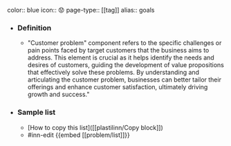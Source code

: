 color:: blue
icon:: 😟
page-type:: [[tag]]
alias:: goals

- ### Definition 
  - "Customer problem" component refers to the specific challenges or pain points faced by target customers that the business aims to address. This element is crucial as it helps identify the needs and desires of customers, guiding the development of value propositions that effectively solve these problems. By understanding and articulating the customer problem, businesses can better tailor their offerings and enhance customer satisfaction, ultimately driving growth and success."
- ### Sample list
  - [How to copy this list]([[plastilinn/Copy block]])
  - #inn-edit {{embed [[problem/list]]}}


